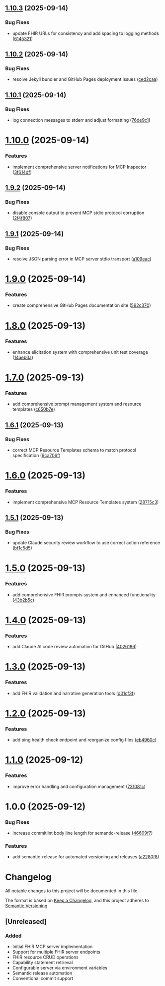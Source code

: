 ## [1.10.3](https://github.com/martijn-on-fhir/fhir-mcp/compare/v1.10.2...v1.10.3) (2025-09-14)


### Bug Fixes

* update FHIR URLs for consistency and add spacing to logging methods ([6145321](https://github.com/martijn-on-fhir/fhir-mcp/commit/61453210875e019ec46a85447df175ce3fb8cd60))

## [1.10.2](https://github.com/martijn-on-fhir/fhir-mcp/compare/v1.10.1...v1.10.2) (2025-09-14)


### Bug Fixes

* resolve Jekyll bundler and GitHub Pages deployment issues ([ced2caa](https://github.com/martijn-on-fhir/fhir-mcp/commit/ced2caafef937a2247814267acaebfc50cb2de20))

## [1.10.1](https://github.com/martijn-on-fhir/fhir-mcp/compare/v1.10.0...v1.10.1) (2025-09-14)


### Bug Fixes

* log connection messages to stderr and adjust formatting ([76de9c1](https://github.com/martijn-on-fhir/fhir-mcp/commit/76de9c118cc1801cbdc0925d6362405d0c11a258))

# [1.10.0](https://github.com/martijn-on-fhir/fhir-mcp/compare/v1.9.2...v1.10.0) (2025-09-14)


### Features

* implement comprehensive server notifications for MCP Inspector ([3f614df](https://github.com/martijn-on-fhir/fhir-mcp/commit/3f614df2ca98398c8207a7b74f40b93ec30b46e7))

## [1.9.2](https://github.com/martijn-on-fhir/fhir-mcp/compare/v1.9.1...v1.9.2) (2025-09-14)


### Bug Fixes

* disable console output to prevent MCP stdio protocol corruption ([2f4f807](https://github.com/martijn-on-fhir/fhir-mcp/commit/2f4f8073727e533f363b4212dd549fd98064bc19))

## [1.9.1](https://github.com/martijn-on-fhir/fhir-mcp/compare/v1.9.0...v1.9.1) (2025-09-14)


### Bug Fixes

* resolve JSON parsing error in MCP server stdio transport ([a109eac](https://github.com/martijn-on-fhir/fhir-mcp/commit/a109eace2d76541b67b9b74d7d7f2fa3639ea8e5))

# [1.9.0](https://github.com/martijn-on-fhir/fhir-mcp/compare/v1.8.0...v1.9.0) (2025-09-14)


### Features

* create comprehensive GitHub Pages documentation site ([592c370](https://github.com/martijn-on-fhir/fhir-mcp/commit/592c3707cd7145a909db53869c7282f288921b4d))

# [1.8.0](https://github.com/martijn-on-fhir/fhir-mcp/compare/v1.7.0...v1.8.0) (2025-09-13)


### Features

* enhance elicitation system with comprehensive unit test coverage ([14aeb0a](https://github.com/martijn-on-fhir/fhir-mcp/commit/14aeb0a200003d7c20744d8f63d8fb2f158109bf))

# [1.7.0](https://github.com/martijn-on-fhir/fhir-mcp/compare/v1.6.1...v1.7.0) (2025-09-13)


### Features

* add comprehensive prompt management system and resource templates ([c650b7e](https://github.com/martijn-on-fhir/fhir-mcp/commit/c650b7ede883200a79f1b2f8a1066823ce783e58))

## [1.6.1](https://github.com/martijn-on-fhir/fhir-mcp/compare/v1.6.0...v1.6.1) (2025-09-13)


### Bug Fixes

* correct MCP Resource Templates schema to match protocol specification ([9ca706f](https://github.com/martijn-on-fhir/fhir-mcp/commit/9ca706f28a8fb944d6922cd87a0c7dc46b310d68))

# [1.6.0](https://github.com/martijn-on-fhir/fhir-mcp/compare/v1.5.1...v1.6.0) (2025-09-13)


### Features

* implement comprehensive MCP Resource Templates system ([28715c3](https://github.com/martijn-on-fhir/fhir-mcp/commit/28715c3653075b58ed4b1bf8652451426722e251))

## [1.5.1](https://github.com/martijn-on-fhir/fhir-mcp/compare/v1.5.0...v1.5.1) (2025-09-13)


### Bug Fixes

* update Claude security review workflow to use correct action reference ([bf1c5d5](https://github.com/martijn-on-fhir/fhir-mcp/commit/bf1c5d588b5001f5a0a7c7a3e3e8027f613378ba))

# [1.5.0](https://github.com/martijn-on-fhir/fhir-mcp/compare/v1.4.0...v1.5.0) (2025-09-13)


### Features

* add comprehensive FHIR prompts system and enhanced functionality ([43b2b5c](https://github.com/martijn-on-fhir/fhir-mcp/commit/43b2b5c4d6cc724c41b4b00ab0aac47d7d6207c6))

# [1.4.0](https://github.com/martijn-on-fhir/fhir-mcp/compare/v1.3.0...v1.4.0) (2025-09-13)


### Features

* add Claude AI code review automation for GitHub ([4026186](https://github.com/martijn-on-fhir/fhir-mcp/commit/402618651cf40e42f0691ef68ac197ae82fefe2c))

# [1.3.0](https://github.com/martijn-on-fhir/fhir-mcp/compare/v1.2.0...v1.3.0) (2025-09-13)


### Features

* add FHIR validation and narrative generation tools ([d01cf3f](https://github.com/martijn-on-fhir/fhir-mcp/commit/d01cf3fa0994538b0f163abefc24649a218e1c33))

# [1.2.0](https://github.com/martijn-on-fhir/fhir-mcp/compare/v1.1.0...v1.2.0) (2025-09-13)


### Features

* add ping health check endpoint and reorganize config files ([eb4960c](https://github.com/martijn-on-fhir/fhir-mcp/commit/eb4960ca10dde388422558356d4e64c0638d8177))

# [1.1.0](https://github.com/martijn-on-fhir/fhir-mcp/compare/v1.0.0...v1.1.0) (2025-09-12)


### Features

* improve error handling and configuration management ([731081c](https://github.com/martijn-on-fhir/fhir-mcp/commit/731081c3c8d0e198b08318b0111d4c938dbd1617))

# 1.0.0 (2025-09-12)


### Bug Fixes

* increase commitlint body line length for semantic-release ([46609f7](https://github.com/martijn-on-fhir/fhir-mcp/commit/46609f7c1494c0fb3b832536e07eaf7137a24bd2))


### Features

* add semantic-release for automated versioning and releases ([a2280f8](https://github.com/martijn-on-fhir/fhir-mcp/commit/a2280f84b23a4be4a70363ddb354959455d244c3))

# Changelog

All notable changes to this project will be documented in this file.

The format is based on [Keep a Changelog](https://keepachangelog.com/en/1.0.0/),
and this project adheres to [Semantic Versioning](https://semver.org/spec/v2.0.0.html).

## [Unreleased]

### Added
- Initial FHIR MCP server implementation
- Support for multiple FHIR server endpoints
- FHIR resource CRUD operations
- Capability statement retrieval
- Configurable server via environment variables
- Semantic release automation
- Conventional commit support
